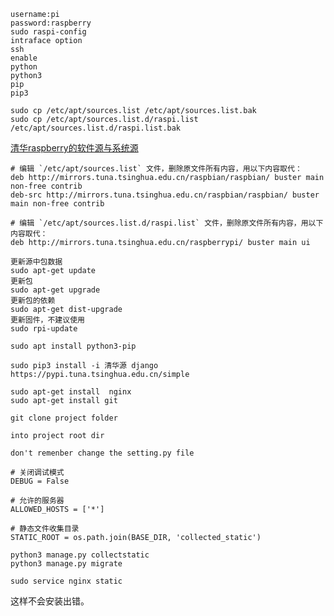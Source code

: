     username:pi
    password:raspberry
    sudo raspi-config
    intraface option
    ssh
    enable
    python
    python3
    pip
    pip3
    
    sudo cp /etc/apt/sources.list /etc/apt/sources.list.bak
    sudo cp /etc/apt/sources.list.d/raspi.list /etc/apt/sources.list.d/raspi.list.bak
    
[清华raspberry的软件源与系统源](https://mirror.tuna.tsinghua.edu.cn/help/raspbian/)

    # 编辑 `/etc/apt/sources.list` 文件，删除原文件所有内容，用以下内容取代：
    deb http://mirrors.tuna.tsinghua.edu.cn/raspbian/raspbian/ buster main non-free contrib
    deb-src http://mirrors.tuna.tsinghua.edu.cn/raspbian/raspbian/ buster main non-free contrib
    
    # 编辑 `/etc/apt/sources.list.d/raspi.list` 文件，删除原文件所有内容，用以下内容取代：
    deb http://mirrors.tuna.tsinghua.edu.cn/raspberrypi/ buster main ui

    更新源中包数据
    sudo apt-get update
    更新包
    sudo apt-get upgrade
    更新包的依赖
    sudo apt-get dist-upgrade
    更新固件，不建议使用
    sudo rpi-update

    sudo apt install python3-pip
    
    sudo pip3 install -i 清华源 django
    https://pypi.tuna.tsinghua.edu.cn/simple
    
    sudo apt-get install  nginx
    sudo apt-get install git
    
    git clone project folder
    
    into project root dir
    
    don't remenber change the setting.py file
    
    # 关闭调试模式
    DEBUG = False
    
    # 允许的服务器
    ALLOWED_HOSTS = ['*']
    
    # 静态文件收集目录
    STATIC_ROOT = os.path.join(BASE_DIR, 'collected_static')
    
    python3 manage.py collectstatic
    python3 manage.py migrate
    
    sudo service nginx static
这样不会安装出错。